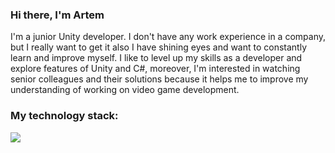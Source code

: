 ### Hi there, I'm Artem
I'm a junior Unity developer. I don't have any work experience in a company, but I really want to get it also I have shining eyes and want to constantly learn and improve myself. I like to level up my skills as a developer and explore features of Unity and C#, moreover, I'm interested in watching senior colleagues and their solutions because it helps me to improve my understanding of working on video game development.


### My technology stack:
<img src="https://img.shields.io/badge/C#-purple?style=for-the-badge&logo=C Sharp&logoColor=white"/>
